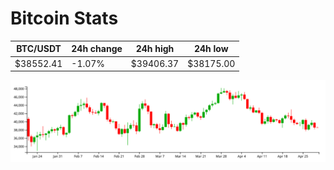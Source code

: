 # Bitcoin Stats

BTC/USDT|24h change|24h high|24h low|
|---|---|---|---|
|$38552.41|-1.07%|$39406.37|$38175.00|

<img src="./chart.svg">
